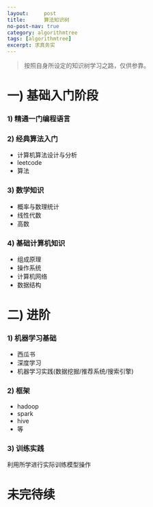 ```yaml
---
layout:     post
title:      算法知识树
no-post-nav: true
category: algorithmtree
tags: [algorithmtree]
excerpt: 求真务实
---
```


> 按照自身所设定的知识树学习之路，仅供参靠。

# 一) 基础入门阶段

### 1) 精通一门编程语言

### 2) 经典算法入门

  - 计算机算法设计与分析
  - leetcode
  - 算法

### 3) 数学知识

  - 概率与数理统计
  - 线性代数
  - 高数

### 4) 基础计算机知识

  - 组成原理
  - 操作系统
  - 计算机网络
  - 数据结构

# 二) 进阶

### 1) 机器学习基础
  
  - 西瓜书
  - 深度学习
  - 机器学习实践(数据挖掘/推荐系统/搜索引擎)

### 2) 框架

  - hadoop
  - spark
  - hive
  - 等

### 3) 训练实践

  利用所学进行实际训练模型操作


# 未完待续
